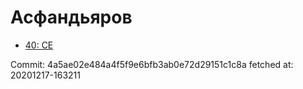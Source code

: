 # Асфандьяров
- [40: CE](40.md)

Commit: 4a5ae02e484a4f5f9e6bfb3ab0e72d29151c1c8a
 fetched at: 20201217-163211

